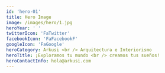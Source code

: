 ```yaml
---
id: 'hero-01'
title: Hero Image
image: /images/hero/1.jpg
heroYear: ' '
twitterIcon: 'FaTwitter'
facebookIcon: 'FaFacebookF'
googleIcon: 'FaGoogle'
heroCategory: Arkusi <br /> Arquitectura e Interiorismo
heroTitle: ¡Exploramos tu mundo <br /> creamos tus sueños!
heroContactInfo: hola@arkusi.com
---
```

